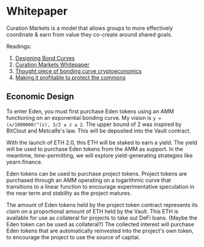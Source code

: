 # Whitepaper

Curation Markets is a model that allows groups to more effectively coordinate & earn from value they co-create around shared goals.

Readings:
1. [Designing Bond Curves](https://medium.com/thoughtchains/on-single-bonding-curves-for-continuous-token-models-a167f5ffef89)
1. [Curation Markets Whitepaper](https://docs.google.com/document/d/1VNkBjjGhcZUV9CyC0ccWYbqeOoVKT2maqX0rK3yXB20/edit)
1. [Thought piece of bonding curve cryptoeconomics](https://blog.cosmos.network/distribution-curves-a-thought-piece-on-cryptoeconomics-246b43a3a5ee)
1. [Making it profitable to protect the commons](https://medium.com/@simondlr/saving-the-planet-making-it-profitable-to-protect-the-commons-50393906fe22)

## Economic Design

To enter Eden, you must first purchase Eden tokens using an AMM functioning on an exponential bonding curve. My vision is `y = (x/1000000)^(z), 3/2 ≤ z ≤ 2`.  The upper bound of 2 was inspired by BitClout and Metcalfe's law. This will be deposited into the Vault contract.

With the launch of ETH 2.0, this ETH will be staked to earn a yield. The yield will be used to purchase Eden tokens from the AMM as support. In the meantime, time-permitting, we will explore yield-generating strategies like yearn.finance.

Eden tokens can be used to purchase project tokens. Project tokens are purchased through an AMM operating on a logarithmic curve that transitions to a linear function to encourage experimentative speculation in the near term and stability as the project matures. 

The amount of Eden tokens held by the project token contract represents its claim on a proportional amount of ETH held by the Vault. This ETH is available for use as collateral for projects to take out DeFi loans. (Maybe the Eden token can be used as collateral?) The collected interest will purchase Eden tokens that are automatically reinvested into the project's own token, to encourage the project to use the source of capital.
